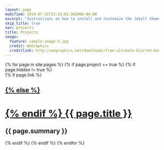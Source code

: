 ```yaml
---
layout: page
modified: 2014-07-31T13:23:02.362000-04:00
excerpt: "Instructions on how to install and customize the Jekyll theme Minimal Mistakes."
skip_title: true
nav: projects
title: Projects
image:
  feature: sample-image-3.jpg
  credit: WeGraphics
  creditlink: http://wegraphics.net/downloads/free-ultimate-blurred-background-pack/
---
```


<section style="float:center" markdown="0">
{% for page in site.pages %}
  {% if page.project == true %}
    {% if page.hidden != true %}
      <div class="post post-preview">
      {% if page.link %}
        <h1><a class="post-link" href="{{ page.link }}">
      {% else %}
        <h1><a class="post-link" href="{{ page.url | replace: '/index.html', '' }}">
      {% endif %}
      {{ page.title }}</a></h1>
        <span class="post-date">{{ page.summary }}</span>
      </div>
    {% endif %}
  {% endif %}
{% endfor %}
</section>

